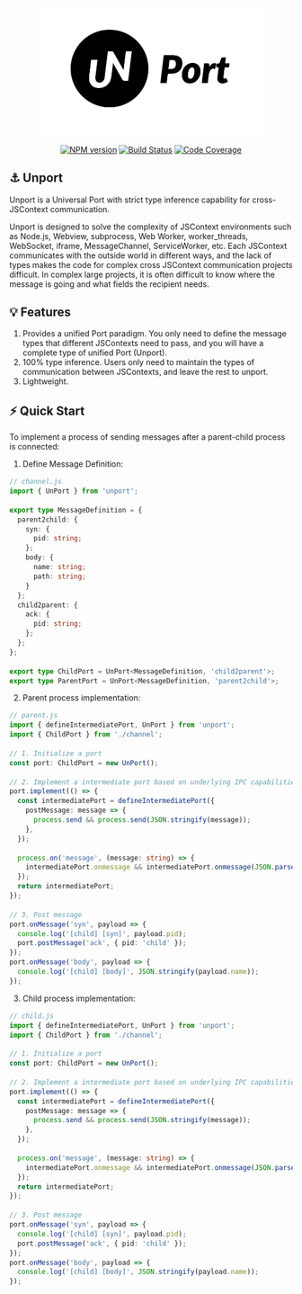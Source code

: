 <p align="center">
  <img alt="Unport Logo" src="./logo.png" width="400">
</p>

<div align="center">

[![NPM version][npm-badge]][npm-url]
[![Build Status][ci-badge]][ci-url]
[![Code Coverage][code-coverage-badge]][code-coverage-url]

</div>

## ⚓ Unport

Unport is a Universal Port with strict type inference capability for cross-JSContext communication.

Unport is designed to solve the complexity of JSContext environments such as Node.js, Webview, subprocess, Web Worker, worker_threads, WebSocket, iframe, MessageChannel, ServiceWorker, etc. Each JSContext communicates with the outside world in different ways, and the lack of types makes the code for complex cross JSContext communication projects difficult. In complex large projects, it is often difficult to know where the message is going and what fields the recipient needs.

## 💡 Features

1. Provides a unified Port paradigm. You only need to define the message types that different JSContexts need to pass, and you will have a complete type of unified Port (Unport).
2. 100% type inference. Users only need to maintain the types of communication between JSContexts, and leave the rest to unport.
3. Lightweight.

## ⚡️ Quick Start

To implement a process of sending messages after a parent-child process is connected:

1. Define Message Definition:

```ts
// channel.js
import { UnPort } from 'unport';

export type MessageDefinition = {
  parent2child: {
    syn: {
      pid: string;
    };
    body: {
      name: string;
      path: string;
    }
  };
  child2parent: {
    ack: {
      pid: string;
    };
  };
};

export type ChildPort = UnPort<MessageDefinition, 'child2parent'>;
export type ParentPort = UnPort<MessageDefinition, 'parent2child'>;
```

2. Parent process implementation:

```ts
// parent.js
import { defineIntermediatePort, UnPort } from 'unport';
import { ChildPort } from './channel';

// 1. Initialize a port
const port: ChildPort = new UnPort();

// 2. Implement a intermediate port based on underlying IPC capabilities
port.implement(() => {
  const intermediatePort = defineIntermediatePort({
    postMessage: message => {
      process.send && process.send(JSON.stringify(message));
    },
  });

  process.on('message', (message: string) => {
    intermediatePort.onmessage && intermediatePort.onmessage(JSON.parse(message));
  });
  return intermediatePort;
});

// 3. Post message
port.onMessage('syn', payload => {
  console.log('[child] [syn]', payload.pid);
  port.postMessage('ack', { pid: 'child' });
});
port.onMessage('body', payload => {
  console.log('[child] [body]', JSON.stringify(payload.name));
});
```

3. Child process implementation:

```ts
// child.js
import { defineIntermediatePort, UnPort } from 'unport';
import { ChildPort } from './channel';

// 1. Initialize a port
const port: ChildPort = new UnPort();

// 2. Implement a intermediate port based on underlying IPC capabilities
port.implement(() => {
  const intermediatePort = defineIntermediatePort({
    postMessage: message => {
      process.send && process.send(JSON.stringify(message));
    },
  });

  process.on('message', (message: string) => {
    intermediatePort.onmessage && intermediatePort.onmessage(JSON.parse(message));
  });
  return intermediatePort;
});

// 3. Post message
port.onMessage('syn', payload => {
  console.log('[child] [syn]', payload.pid);
  port.postMessage('ack', { pid: 'child' });
});
port.onMessage('body', payload => {
  console.log('[child] [body]', JSON.stringify(payload.name));
});

```

[npm-badge]: https://img.shields.io/npm/v/unport.svg?style=flat
[npm-url]: https://www.npmjs.com/package/unport
[ci-badge]: https://github.com/ULIVZ/unport/actions/workflows/ci.yml/badge.svg?event=push&branch=main
[ci-url]: https://github.com/ULIVZ/unport/actions/workflows/ci.yml?query=event%3Apush+branch%3Amain
[code-coverage-badge]: https://codecov.io/github/ULIVZ/unport/branch/main/graph/badge.svg
[code-coverage-url]: https://codecov.io/gh/ULIVZ/unport